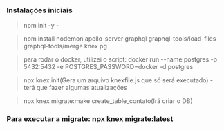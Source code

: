 ### Instalações iniciais 
> npm init -y - 

> npm install nodemon apollo-server graphql graphql-tools/load-files graphql-tools/merge knex pg

> para rodar o docker, utilizei o script: docker run --name postgres -p 5432:5432 -e POSTGRES_PASSWORD=docker -d postgres

> npx knex init(Gera um arquivo knexfile.js que só será executado) - terá que fazer algumas atualizações

> npx knex migrate:make create_table_contato(Irá criar o DB)

### Para executar a migrate: npx knex migrate:latest